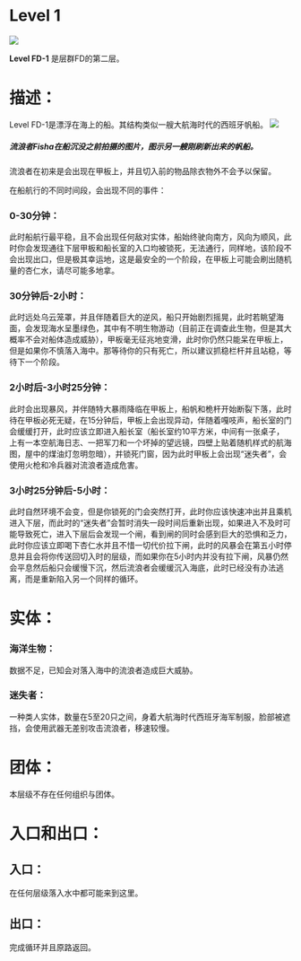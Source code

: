 # Level 1

![](https://cdn.luogu.com.cn/upload/image_hosting/lra8js6u.png)

**Level FD-1** 是层群FD的第二层。
# 描述：

Level FD-1是漂浮在海上的船。其结构类似一艘大航海时代的西班牙帆船。
![](https://img2.baidu.com/it/u=1210383282,3567237911&fm=253&fmt=auto&app=138&f=JPEG?w=533&h=300)
##### 流浪者Fisha在船沉没之前拍摄的图片，图示另一艘刚刷新出来的帆船。

流浪者在初来是会出现在甲板上，并且切入前的物品除衣物外不会予以保留。

在船航行的不同时间段，会出现不同的事件：

### 0-30分钟：

此时船航行最平稳，且不会出现任何敌对实体，船始终驶向南方，风向为顺风，此时你会发现通往下层甲板和船长室的入口均被锁死，无法通行，同样地，该阶段不会出现出口，但是极其幸运地，这是最安全的一个阶段，在甲板上可能会刷出随机量的杏仁水，请尽可能多地拿。

### 30分钟后-2小时：

此时远处乌云笼罩，并且伴随着巨大的逆风，船只开始剧烈摇晃，此时若眺望海面，会发现海水呈墨绿色，其中有不明生物游动（目前正在调查此生物，但是其大概率不会对船体造成威胁），甲板毫无征兆地变滑，此时你仍然只能呆在甲板上，但是如果你不慎落入海中。那等待你的只有死亡，所以建议抓稳栏杆并且站稳，等待下一个阶段。

### 2小时后-3小时25分钟：

此时会出现暴风，并伴随特大暴雨降临在甲板上，船帆和桅杆开始断裂下落，此时待在甲板必死无疑，在15分钟后，甲板上会出现异动，伴随着嘎吱声，船长室的门会缓缓打开，此时应该立即进入船长室（船长室约10平方米，中间有一张桌子，上有一本空航海日志、一把军刀和一个坏掉的望远镜，四壁上贴着随机样式的航海图，屋中的煤油灯忽明忽暗），并锁死门窗，因为此时甲板上会出现“迷失者”，会使用火枪和冷兵器对流浪者造成危害。

### 3小时25分钟后-5小时：

此时自然环境不会变，但是你锁死的门会突然打开，此时你应该快速冲出并且乘机进入下层，而此时的“迷失者”会暂时消失一段时间后重新出现，如果进入不及时可能导致死亡，进入下层后会发现一个闸，看到闸的同时会感到巨大的恐惧和乏力，此时你应该立即喝下杏仁水并且不惜一切代价拉下闸，此时的风暴会在第五小时停息并且会将你传送回切入时的层级，而如果你在5小时内并没有拉下闸，风暴仍然会平息然后船只会缓慢下沉，然后流浪者会缓缓沉入海底，此时已经没有办法逃离，而是重新陷入另一个同样的循环。

# 实体：

### 海洋生物：

数据不足，已知会对落入海中的流浪者造成巨大威胁。

### 迷失者：

一种类人实体，数量在5至20只之间，身着大航海时代西班牙海军制服，脸部被遮挡，会使用武器无差别攻击流浪者，移速较慢。

# 团体：

本层级不存在任何组织与团体。

# 入口和出口：

## 入口：

在任何层级落入水中都可能来到这里。

## 出口：

完成循环并且原路返回。
